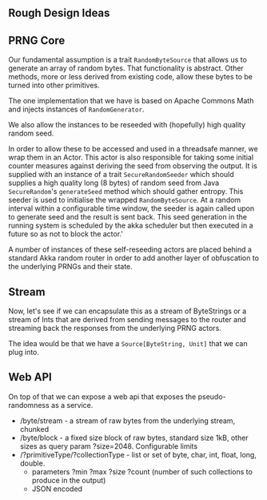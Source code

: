 Rough Design Ideas
------------------

PRNG Core
---------

Our fundamental assumption is a trait `RandomByteSource` that allows us to generate an array of random bytes. That functionality is abstract. Other methods, more or less derived from existing code, allow these bytes to be turned into other primitives.

The one implementation that we have is based on Apache Commons Math and injects instances of `RandomGenerator`.

We also allow the instances to be reseeded with (hopefully) high quality random seed.

In order to allow these to be accessed and used in a threadsafe manner, we wrap them in an Actor. This actor is also responsible for taking some initial counter measures against deriving the seed from observing the output. It is supplied with an instance of a trait `SecureRandomSeeder` which should supplies a high quality long (8 bytes) of random seed from Java `SecureRandom`'s `generateSeed` method which should gather entropy. This seeder is used to initialise the wrapped `RandomByteSource`. At a random interval within a configurable time window, the seeder is again called upon to generate seed and the result is sent back. This seed generation in the running system is scheduled by the akka scheduler but then executed in a future so as not to block the actor.'

A number of instances of these self-reseeding actors are placed behind a standard Akka random router in order to add another layer of obfuscation to the underlying PRNGs and their state.

Stream
------

Now, let's see if we can encapsulate this as a stream of ByteStrings or a stream of Ints that are derived from sending
messages to the router and streaming back the responses from the underlying PRNG actors.

The idea would be that we have a `Source[ByteString, Unit]` that we can plug into.


Web API
-------

On top of that we can expose a web api that exposes the pseudo-randomness as a service.

* /byte/stream - a stream of raw bytes from the underlying stream, chunked
* /byte/block - a fixed size block of raw bytes, standard size 1kB, other sizes as query param ?size=2048. Configurable limits
* /?primitiveType/?collectionType - list or set of byte, char, int, float, long, double.
  * parameters ?min ?max ?size ?count (number of such collections to produce in the output)
  * JSON encoded







